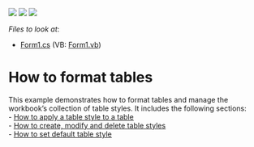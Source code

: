 <!-- default badges list -->
![](https://img.shields.io/endpoint?url=https://codecentral.devexpress.com/api/v1/VersionRange/128613601/13.2.5%2B)
[![](https://img.shields.io/badge/Open_in_DevExpress_Support_Center-FF7200?style=flat-square&logo=DevExpress&logoColor=white)](https://supportcenter.devexpress.com/ticket/details/E4909)
[![](https://img.shields.io/badge/📖_How_to_use_DevExpress_Examples-e9f6fc?style=flat-square)](https://docs.devexpress.com/GeneralInformation/403183)
<!-- default badges end -->
<!-- default file list -->
*Files to look at*:

* [Form1.cs](./CS/WindowsFormsApplication1/Form1.cs) (VB: [Form1.vb](./VB/WindowsFormsApplication1/Form1.vb))
<!-- default file list end -->
# How to format tables


<p>This example demonstrates how to format tables and manage the workbook’s collection of table styles. It includes the following sections:<br />
- <a href="http://documentation.devexpress.com/#WindowsForms/CustomDocument16083"><u>How to apply a table style to a table</u></a><u><br />
</u>- <a href="http://documentation.devexpress.com/#WindowsForms/CustomDocument16068"><u>How to create, modify and delete table styles</u></a><u><br />
</u>- <a href="http://documentation.devexpress.com/#WindowsForms/CustomDocument16087"><u>How to set default table style</u></a></p>

<br/>


